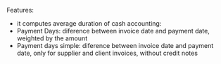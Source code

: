 Features:

- it computes average duration of cash accounting:
- Payment Days: diference between invoice date and payment date, weighted by the amount
- Payment days simple: diference between invoice date and payment date, only for supplier and client invoices, without
  credit notes
